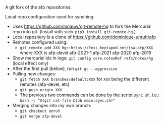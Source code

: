A git fork of the afp repositories.

Local repo configuration used for synching:

* Uses https://github.com/mnauw/git-remote-hg to fork the Mercurial repo into git. (Install with `sudo pip3 install git-remote-hg`.)
* Local repository is a clone of https://github.com/dominique-unruh/afp
* Remotes configured using:
  * `git remote add XXX hg::https://foss.heptapod.net/isa-afp/XXX`
    where XXX is afp-devel afp-2021-1 afp-2021 afp-2020 afp-2019
* Show mercurial ids in logs: `git config core.notesRef refs/notes/hg` (local effect only)
* After the first pull (below), run `git gc --aggressive`
* Pulling new changes:
  * `git fetch XXX branches/default:XXX` for `XXX` being the different remotes (afp-devel, etc)
  * `git push origin XXX`
  * The previous two commands can be done by the script `sync.sh`, i.e.:
    `bash -c "$(git cat-file blob main:sync.sh)"`
* Merging changes into my own branch:
  * `git checkout unruh`
  * `git merge afp-devel`
